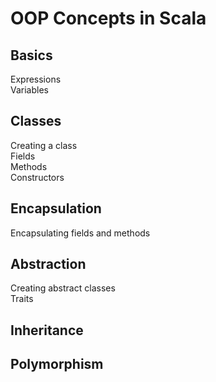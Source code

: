 # OOP Concepts in Scala

## Basics
Expressions  
Variables

## Classes
Creating a class  
Fields  
Methods  
Constructors  

## Encapsulation
Encapsulating fields and methods

## Abstraction
Creating abstract classes  
Traits

## Inheritance

## Polymorphism

